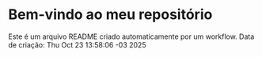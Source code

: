 # Bem-vindo ao meu repositório
Este é um arquivo README criado automaticamente por um workflow.
Data de criação: Thu Oct 23 13:58:06 -03 2025
